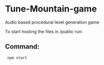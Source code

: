 # Tune-Mountain-game
Audio based procedural level generation game

To start hosting the files in /public run:

## Command:

     npm start
